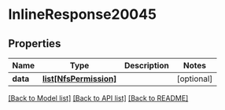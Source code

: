 # InlineResponse20045

## Properties
Name | Type | Description | Notes
------------ | ------------- | ------------- | -------------
**data** | [**list[NfsPermission]**](NfsPermission.md) |  | [optional] 

[[Back to Model list]](../README.md#documentation-for-models) [[Back to API list]](../README.md#documentation-for-api-endpoints) [[Back to README]](../README.md)

